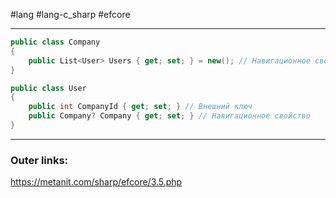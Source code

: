 #lang #lang-c_sharp #efcore 

---
```csharp
public class Company
{
    public List<User> Users { get; set; } = new(); // Навигационное свойство
}

public class User
{
    public int CompanyId { get; set; } // Внешний ключ
    public Company? Company { get; set; } // Навигационное свойство
}
```
---
### Outer links:
https://metanit.com/sharp/efcore/3.5.php